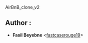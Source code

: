 AirBnB_clone_v2

## Author :
* **Fasil Beyebne** <[fastcaserouge19](https://github.com/fastcaserouge19)>
